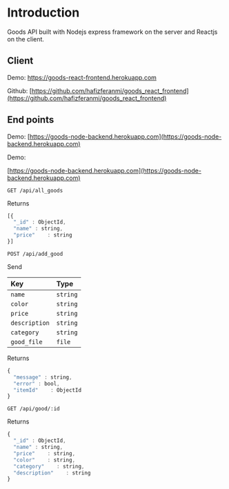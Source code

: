 # Introduction

Goods API built with Nodejs express framework on the server and Reactjs on the client.


## Client

Demo:
https://goods-react-frontend.herokuapp.com

Github: 
[https://github.com/hafizferanmi/goods_react_frontend](https://github.com/hafizferanmi/goods_react_frontend)

## End points

Demo: [https://goods-node-backend.herokuapp.com](https://goods-node-backend.herokuapp.com)



Demo:

[https://goods-node-backend.herokuapp.com](https://goods-node-backend.herokuapp.com)



```http
GET /api/all_goods
```
Returns

```javascript
[{
  "_id" : ObjectId,
  "name" : string,
  "price"    : string
}]
```

```http
POST /api/add_good
```
Send

| Key | Type |
| :--- | :--- | 
| `name` | `string` | 
| `color` | `string` | 
| `price` | `string` | 
| `description` | `string` | 
| `category` | `string` | 
| `good_file` | `file` | 


Returns

```javascript
{
  "message" : string,
  "error" : bool,
  "itemId"    : ObjectId
}
```


```http
GET /api/good/:id
```
Returns

```javascript
{
  "_id" : ObjectId,
  "name" : string,
  "price"    : string,
  "color"    : string,
  "category"    : string,
  "description"    : string
}
```



